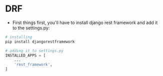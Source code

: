 # DRF

- First things first, you'll have to install django rest framework and add it to the settings.py:

```python
# installing
pip install djangorestframework

# adding it to settings.py
INSTALLED_APPS = [
    ...
    'rest_framework',
]
```